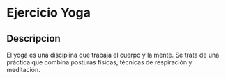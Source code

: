 # Ejercicio Yoga

## Descripcion
El yoga es una disciplina que trabaja el cuerpo y la mente. Se trata de una práctica que combina posturas físicas, técnicas de respiración y meditación.

